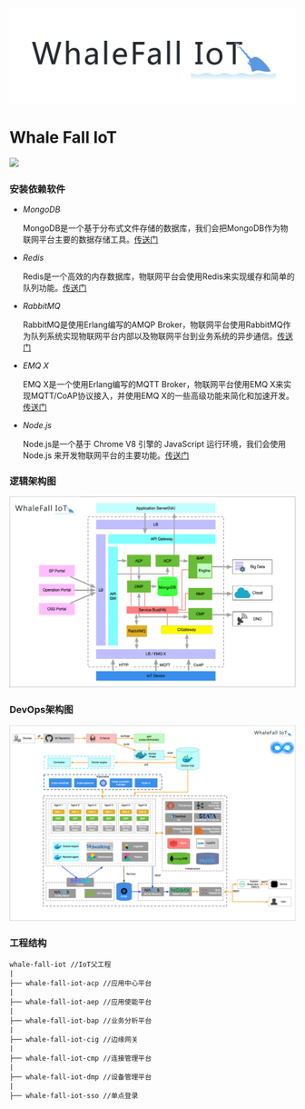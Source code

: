 ![logo](image/IoT-logo.png "logo") 

# Whale Fall IoT
[![](https://img.shields.io/badge/support-java-orange)](https://github.com/YoXung/whale-fall-iot.git)

### 安装依赖软件
* *MongoDB*

    MongoDB是一个基于分布式文件存储的数据库，我们会把MongoDB作为物联网平台主要的数据存储工具。[传送门](https://www.mongodb.com/download-center/community)

* *Redis*

    Redis是一个高效的内存数据库，物联网平台会使用Redis来实现缓存和简单的队列功能。[传送门](https://redis.io/download)

* *RabbitMQ*

    RabbitMQ是使用Erlang编写的AMQP Broker，物联网平台使用RabbitMQ作为队列系统实现物联网平台内部以及物联网平台到业务系统的异步通信。[传送门](https://www.rabbitmq.com/#getstarted)
    
* *EMQ X*

    EMQ X是一个使用Erlang编写的MQTT Broker，物联网平台使用EMQ X来实现MQTT/CoAP协议接入，并使用EMQ X的一些高级功能来简化和加速开发。[传送门](https://docs.emqx.io/broker/v3/cn/)

* *Node.js*

    Node.js是一个基于 Chrome V8 引擎的 JavaScript 运行环境，我们会使用 Node.js 来开发物联网平台的主要功能。[传送门](https://nodejs.org/en/download/)
    
### 逻辑架构图
![logic](image/IoT-logic.png "logic") 

### DevOps架构图
![devops](image/IoT-devops.png "devops") 

### 工程结构
```
whale-fall-iot //IoT父工程
|
├── whale-fall-iot-acp //应用中心平台
|
├── whale-fall-iot-aep //应用使能平台
|
├── whale-fall-iot-bap //业务分析平台
|
├── whale-fall-iot-cig //边缘网关
|
├── whale-fall-iot-cmp //连接管理平台
|
├── whale-fall-iot-dmp //设备管理平台
|
├── whale-fall-iot-sso //单点登录
```
